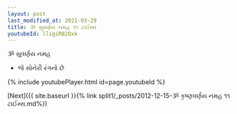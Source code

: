 ```yaml
---
layout: post
last_modified_at: 2021-03-29
title: ૐ સુવર્ણય નમહ ૧૧ ટાઈમ્સ
youtubeId: lligiRB2Oxk
---
```

 
 
 ૐ સુવર્ણય નમહ  
 
 -  જે સોનેરી રંગનો છે 
 
  
 
  
 
 
 
 
 
 


{% include youtubePlayer.html id=page.youtubeId %}
 
[Next]({{ site.baseurl }}{% link  split1/_posts/2012-12-15-ૐ કૃષ્ણવર્ણય નમહ ૧૧ ટાઈમ્સ.md%})
 

